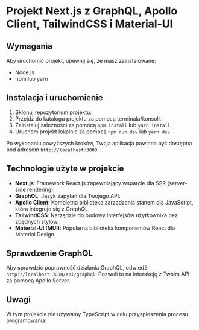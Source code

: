 
# Projekt Next.js z GraphQL, Apollo Client, TailwindCSS i Material-UI

## Wymagania

Aby uruchomić projekt, upewnij się, że masz zainstalowane:

- Node.js
- npm lub yarn

## Instalacja i uruchomienie

1. Sklonuj repozytorium projektu.
2. Przejdź do katalogu projektu za pomocą terminala/konsoli.
3. Zainstaluj zależności za pomocą `npm install` lub `yarn install`.
4. Uruchom projekt lokalnie za pomocą `npm run dev` lub `yarn dev`.

Po wykonaniu powyższych kroków, Twoja aplikacja powinna być dostępna pod adresem `http://localhost:3000`.

## Technologie użyte w projekcie

- **Next.js**: Framework React.js zapewniający wsparcie dla SSR (server-side rendering).
- **GraphQL**: Język zapytań dla Twojego API.
- **Apollo Client**: Kompletna biblioteka zarządzania stanem dla JavaScript, która integruje się z GraphQL.
- **TailwindCSS**: Narzędzie do budowy interfejsów użytkownika bez zbędnych stylów.
- **Material-UI (MUI)**: Popularna biblioteka komponentów React dla Material Design.

## Sprawdzenie GraphQL

Aby sprawdzić poprawność działania GraphQL, odwiedź `http://localhost:3000/api/graphql`. Pozwoli to na interakcję z Twoim API za pomocą Apollo Server.

## Uwagi

W tym projekcie nie używamy TypeScript w celu przyspieszenia procesu programowania.
